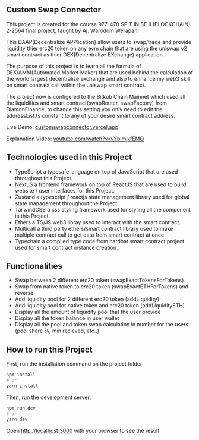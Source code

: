 ## Custom Swap Connector

This project is created for the course 977-470 SP T IN SE II (BLOCKCHAIN) 2-2564 final project, taught by Aj. Warodom Werapan.

This DAAP(Decentralize APPlication) allow users to swap/trade and provide liquidity thier erc20 token on any evm chain that are using the uniswap v2 smart contract as thier DEX(Decentralize EXchange) application.

The purpose of this project is to learn all the formula of DEX/AMM(Automated Market Maker) that are used behind the calculation of the world largest decentralize exchange and also to enhance my web3 skill on smart contract call within the uniswap smart contract.

The project now is configered to the Bitkub Chain Mainnet which used all the liquidities and smart contract(swapRouter, swapFactory) from DiamonFinance, to change this setting you only need to edit the addressList.ts constant to any of your desire smart contract address.

Live Demo: [customswapconnector.vercel.app](https://customswapconnector.vercel.app)

Explanation Video: [youtube.com/watch?v=vYbimjkfEMQ](https://www.youtube.com/watch?v=vYbimjkfEMQ&t=29s)

## Technologies used in this Project

- TypeScript a typesafe language on top of JavaScript that are used throughout this Project. 
- NextJS a frontend framework on top of ReactJS that are used to build website / user interfaces for this Project.
- Zustand a typescript / reactjs state management library used for global state management throughout the Project.
- TailwindCSS a css styling framework used for styling all the component in this Project.
- Ethers a TS/JS web3 libray used to interact with the smart contract.
- Multicall a third party ethers/smart contract library used to make multiple contract call to get data from smart contract at once.
- Typechain a compiled type code from hardhat smart contract project used for smart contract instance creation.

## Functionalities

- Swap between 2 different erc20 token (swapExactTokensForTokens)
- Swap from native token to erc20 token (swapExactETHForTokens) and reverse
- Add liquidity pool for 2 different erc20 token (addLiquidity)
- Add liquidity pool for native token and erc20 token (addLiquidityETH)
- Display all the amount of liquidity pool that the user provide
- Display all the token balance in user wallet
- Display all the pool and token swap calculation in number for the users (pool share %, min recieved, etc..)

## How to run this Project

First, run the installation command on the project folder:

```bash
npm install
# or
yarn install
```

Then, run the development server:

```bash
npm run dev
# or
yarn dev
```

Open [http://localhost:3000](http://localhost:3000) with your browser to see the result.
